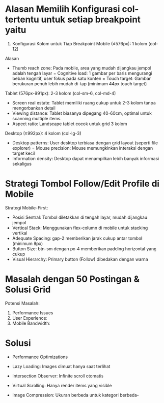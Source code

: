 # Alasan Memilih Konfigurasi col- tertentu untuk setiap breakpoint yaitu
1. Konfigurasi Kolom untuk Tiap Breakpoint
Mobile (≤576px): 1 kolom (col-12)

Alasan

- Thumb reach zone: Pada mobile, area yang mudah dijangkau jempol adalah tengah layar
= Cognitive load: 1 gambar per baris mengurangi beban kognitif, user fokus pada satu konten
= Touch target: Gambar berukuran penuh lebih mudah di-tap (minimum 44px touch target)

Tablet (576px-991px): 2-3 kolom (col-sm-6, col-md-4)
- Screen real estate: Tablet memiliki ruang cukup untuk 2-3 kolom tanpa mengorbankan detail
- Viewing distance: Tablet biasanya dipegang 40-60cm, optimal untuk scanning multiple items
- Aspect ratio: Landscape tablet cocok untuk grid 3 kolom

Desktop (≥992px): 4 kolom (col-lg-3)
- Desktop patterns: User desktop terbiasa dengan grid layout (seperti file explorer)
= Mouse precision: Mouse memungkinkan interaksi dengan target kecil
- Information density: Desktop dapat menampilkan lebih banyak informasi sekaligus

# Strategi Tombol Follow/Edit Profile di Mobile

Strategi Mobile-First:

- Posisi Sentral: Tombol diletakkan di tengah layar, mudah dijangkau jempol
- Vertical Stack: Menggunakan flex-column di mobile untuk stacking vertikal
- Adequate Spacing: gap-2 memberikan jarak cukup antar tombol (minimum 8px)
- Button Size: btn-sm dengan px-4 memberikan padding horizontal yang cukup
- Visual Hierarchy: Primary button (Follow) dibedakan dengan warna

# Masalah dengan 50 Postingan & Solusi Grid
Potensi Masalah:
1. Performance Issues
2. User Experience:
3. Mobile Bandwidth:

# Solusi
- Performance Optimizations

- Lazy Loading: Images dimuat hanya saat terlihat
- Intersection Observer: Infinite scroll otomatis
- Virtual Scrolling: Hanya render items yang visible
- Image Compression: Ukuran berbeda untuk kategori berbeda-
